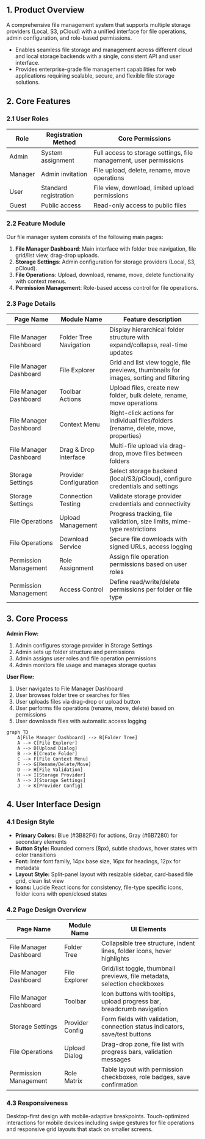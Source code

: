 ## 1. Product Overview
A comprehensive file management system that supports multiple storage providers (Local, S3, pCloud) with a unified interface for file operations, admin configuration, and role-based permissions.
- Enables seamless file storage and management across different cloud and local storage backends with a single, consistent API and user interface.
- Provides enterprise-grade file management capabilities for web applications requiring scalable, secure, and flexible file storage solutions.

## 2. Core Features

### 2.1 User Roles
| Role | Registration Method | Core Permissions |
|------|---------------------|------------------|
| Admin | System assignment | Full access to storage settings, file management, user permissions |
| Manager | Admin invitation | File upload, delete, rename, move operations |
| User | Standard registration | File view, download, limited upload permissions |
| Guest | Public access | Read-only access to public files |

### 2.2 Feature Module
Our file manager system consists of the following main pages:
1. **File Manager Dashboard**: Main interface with folder tree navigation, file grid/list view, drag-drop uploads.
2. **Storage Settings**: Admin configuration for storage providers (Local, S3, pCloud).
3. **File Operations**: Upload, download, rename, move, delete functionality with context menus.
4. **Permission Management**: Role-based access control for file operations.

### 2.3 Page Details
| Page Name | Module Name | Feature description |
|-----------|-------------|---------------------|
| File Manager Dashboard | Folder Tree Navigation | Display hierarchical folder structure with expand/collapse, real-time updates |
| File Manager Dashboard | File Explorer | Grid and list view toggle, file previews, thumbnails for images, sorting and filtering |
| File Manager Dashboard | Toolbar Actions | Upload files, create new folder, bulk delete, rename, move operations |
| File Manager Dashboard | Context Menu | Right-click actions for individual files/folders (rename, delete, move, properties) |
| File Manager Dashboard | Drag & Drop Interface | Multi-file upload via drag-drop, move files between folders |
| Storage Settings | Provider Configuration | Select storage backend (local/S3/pCloud), configure credentials and settings |
| Storage Settings | Connection Testing | Validate storage provider credentials and connectivity |
| File Operations | Upload Management | Progress tracking, file validation, size limits, mime-type restrictions |
| File Operations | Download Service | Secure file downloads with signed URLs, access logging |
| Permission Management | Role Assignment | Assign file operation permissions based on user roles |
| Permission Management | Access Control | Define read/write/delete permissions per folder or file type |

## 3. Core Process

**Admin Flow:**
1. Admin configures storage provider in Storage Settings
2. Admin sets up folder structure and permissions
3. Admin assigns user roles and file operation permissions
4. Admin monitors file usage and manages storage quotas

**User Flow:**
1. User navigates to File Manager Dashboard
2. User browses folder tree or searches for files
3. User uploads files via drag-drop or upload button
4. User performs file operations (rename, move, delete) based on permissions
5. User downloads files with automatic access logging

```mermaid
graph TD
    A[File Manager Dashboard] --> B[Folder Tree]
    A --> C[File Explorer]
    A --> D[Upload Dialog]
    B --> E[Create Folder]
    C --> F[File Context Menu]
    F --> G[Rename/Delete/Move]
    D --> H[File Validation]
    H --> I[Storage Provider]
    A --> J[Storage Settings]
    J --> K[Provider Config]
```

## 4. User Interface Design

### 4.1 Design Style
- **Primary Colors:** Blue (#3B82F6) for actions, Gray (#6B7280) for secondary elements
- **Button Style:** Rounded corners (8px), subtle shadows, hover states with color transitions
- **Font:** Inter font family, 14px base size, 16px for headings, 12px for metadata
- **Layout Style:** Split-panel layout with resizable sidebar, card-based file grid, clean list view
- **Icons:** Lucide React icons for consistency, file-type specific icons, folder icons with open/closed states

### 4.2 Page Design Overview
| Page Name | Module Name | UI Elements |
|-----------|-------------|-------------|
| File Manager Dashboard | Folder Tree | Collapsible tree structure, indent lines, folder icons, hover highlights |
| File Manager Dashboard | File Explorer | Grid/list toggle, thumbnail previews, file metadata, selection checkboxes |
| File Manager Dashboard | Toolbar | Icon buttons with tooltips, upload progress bar, breadcrumb navigation |
| Storage Settings | Provider Config | Form fields with validation, connection status indicators, save/test buttons |
| File Operations | Upload Dialog | Drag-drop zone, file list with progress bars, validation messages |
| Permission Management | Role Matrix | Table layout with permission checkboxes, role badges, save confirmation |

### 4.3 Responsiveness
Desktop-first design with mobile-adaptive breakpoints. Touch-optimized interactions for mobile devices including swipe gestures for file operations and responsive grid layouts that stack on smaller screens.